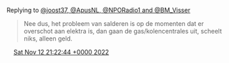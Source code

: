 Replying to [@joost37, @ApusNL, @NPORadio1 and @BM\_Visser](https://twitter.com/joost37/status/1591425421752631297)

> Nee dus, het probleem van salderen is op de momenten dat er overschot aan elektra is, dan gaan de gas/kolencentrales uit, scheelt niks, alleen geld\.

<img src="../../media/tweet.ico" width="12" /> [Sat Nov 12 21:22:44 +0000 2022](https://twitter.com/DromerDenker/status/1591542033843646464)